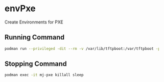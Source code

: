 # envPxe
Create Environments for PXE 

## Running Command
``` bash
podman run --privileged -dit --rm -v /var/lib/tftpboot:/var/tftpboot -p 69:69 -p 67:67 -p 68:68 --network host --name mj-pxe localhost/mj-alpine-pxe:v1.0
```

## Stopping Command
```bash
podman exec -it mj-pxe killall sleep
```

